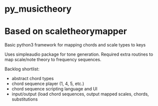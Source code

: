 # py_musictheory

# Based on scaletheorymapper

Basic python3 framework for mapping chords and scale types to keys

Uses simpleaudio package for tone generation.  Required extra routines to map scale/note theory to frequency sequences.

Backlog shortlist:
- abstract chord types
- chord sequence player (1, 4, 5, etc.)
- chord sequence scripting language and UI
- input/output (load chord sequences, output mapped scales, chords, substitutions
